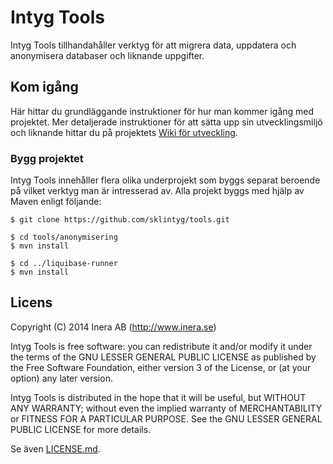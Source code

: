 # Intyg Tools
Intyg Tools tillhandahåller verktyg för att migrera data, uppdatera och anonymisera databaser och liknande uppgifter.

## Kom igång
Här hittar du grundläggande instruktioner för hur man kommer igång med projektet. Mer detaljerade instruktioner för att sätta upp sin utvecklingsmiljö och liknande hittar du på projektets [Wiki för utveckling](https://github.com/sklintyg/common/wiki).

### Bygg projektet
Intyg Tools innehåller flera olika underprojekt som byggs separat beroende på vilket verktyg man är intresserad av. Alla projekt byggs med hjälp av Maven enligt följande:
```
$ git clone https://github.com/sklintyg/tools.git

$ cd tools/anonymisering
$ mvn install

$ cd ../liquibase-runner
$ mvn install
```

## Licens
Copyright (C) 2014 Inera AB (http://www.inera.se)

Intyg Tools is free software: you can redistribute it and/or modify it under the terms of the GNU LESSER GENERAL PUBLIC LICENSE as published by the Free Software Foundation, either version 3 of the License, or (at your option) any later version.

Intyg Tools is distributed in the hope that it will be useful, but WITHOUT ANY WARRANTY; without even the implied warranty of MERCHANTABILITY or FITNESS FOR A PARTICULAR PURPOSE.  See the GNU LESSER GENERAL PUBLIC LICENSE for more details.

Se även [LICENSE.md](https://github.com/sklintyg/common/blob/master/LICENSE.md). 
